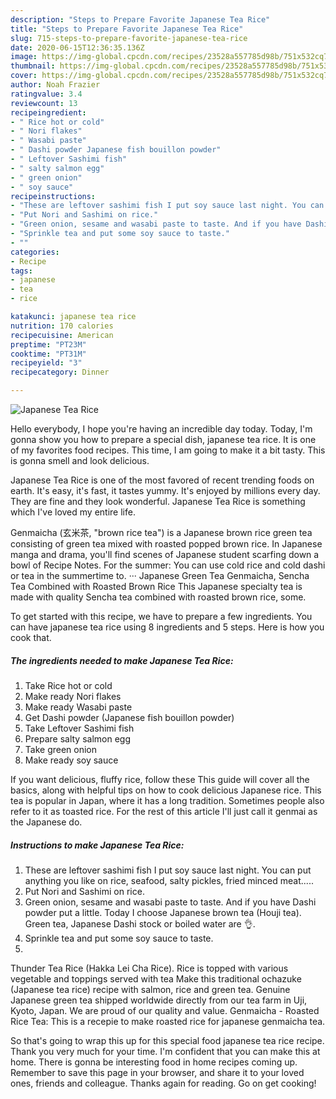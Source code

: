 ```yaml
---
description: "Steps to Prepare Favorite Japanese Tea Rice"
title: "Steps to Prepare Favorite Japanese Tea Rice"
slug: 715-steps-to-prepare-favorite-japanese-tea-rice
date: 2020-06-15T12:36:35.136Z
image: https://img-global.cpcdn.com/recipes/23528a557785d98b/751x532cq70/japanese-tea-rice-recipe-main-photo.jpg
thumbnail: https://img-global.cpcdn.com/recipes/23528a557785d98b/751x532cq70/japanese-tea-rice-recipe-main-photo.jpg
cover: https://img-global.cpcdn.com/recipes/23528a557785d98b/751x532cq70/japanese-tea-rice-recipe-main-photo.jpg
author: Noah Frazier
ratingvalue: 3.4
reviewcount: 13
recipeingredient:
- " Rice hot or cold"
- " Nori flakes"
- " Wasabi paste"
- " Dashi powder Japanese fish bouillon powder"
- " Leftover Sashimi fish"
- " salty salmon egg"
- " green onion"
- " soy sauce"
recipeinstructions:
- "These are leftover sashimi fish I put soy sauce last night. You can put anything you like on rice, seafood, salty pickles, fried minced meat....."
- "Put Nori and Sashimi on rice."
- "Green onion, sesame and wasabi paste to taste. And if you have Dashi powder put a little. Today I choose Japanese brown tea (Houji tea). Green tea, Japanese Dashi stock or boiled water are 👌."
- "Sprinkle tea and put some soy sauce to taste."
- ""
categories:
- Recipe
tags:
- japanese
- tea
- rice

katakunci: japanese tea rice 
nutrition: 170 calories
recipecuisine: American
preptime: "PT23M"
cooktime: "PT31M"
recipeyield: "3"
recipecategory: Dinner

---
```



![Japanese Tea Rice](https://img-global.cpcdn.com/recipes/23528a557785d98b/751x532cq70/japanese-tea-rice-recipe-main-photo.jpg)

Hello everybody, I hope you're having an incredible day today. Today, I'm gonna show you how to prepare a special dish, japanese tea rice. It is one of my favorites food recipes. This time, I am going to make it a bit tasty. This is gonna smell and look delicious.

Japanese Tea Rice is one of the most favored of recent trending foods on earth. It's easy, it's fast, it tastes yummy. It's enjoyed by millions every day. They are fine and they look wonderful. Japanese Tea Rice is something which I've loved my entire life.

Genmaicha (玄米茶, &#34;brown rice tea&#34;) is a Japanese brown rice green tea consisting of green tea mixed with roasted popped brown rice. In Japanese manga and drama, you&#39;ll find scenes of Japanese student scarfing down a bowl of Recipe Notes. For the summer: You can use cold rice and cold dashi or tea in the summertime to. ··· Japanese Green Tea Genmaicha, Sencha Tea Combined with Roasted Brown Rice This Japanese specialty tea is made with quality Sencha tea combined with roasted brown rice, some.


To get started with this recipe, we have to prepare a few ingredients. You can have japanese tea rice using 8 ingredients and 5 steps. Here is how you cook that.

<!--inarticleads1-->

##### The ingredients needed to make Japanese Tea Rice:

1. Take  Rice hot or cold
1. Make ready  Nori flakes
1. Make ready  Wasabi paste
1. Get  Dashi powder (Japanese fish bouillon powder)
1. Take  Leftover Sashimi fish
1. Prepare  salty salmon egg
1. Take  green onion
1. Make ready  soy sauce


If you want delicious, fluffy rice, follow these This guide will cover all the basics, along with helpful tips on how to cook delicious Japanese rice. This tea is popular in Japan, where it has a long tradition. Sometimes people also refer to it as toasted rice. For the rest of this article I&#39;ll just call it genmai as the Japanese do. 

<!--inarticleads2-->

##### Instructions to make Japanese Tea Rice:

1. These are leftover sashimi fish I put soy sauce last night. You can put anything you like on rice, seafood, salty pickles, fried minced meat.....
1. Put Nori and Sashimi on rice.
1. Green onion, sesame and wasabi paste to taste. And if you have Dashi powder put a little. Today I choose Japanese brown tea (Houji tea). Green tea, Japanese Dashi stock or boiled water are 👌.
1. Sprinkle tea and put some soy sauce to taste.
1. 


Thunder Tea Rice (Hakka Lei Cha Rice). Rice is topped with various vegetable and toppings served with tea Make this traditional ochazuke (Japanese tea rice) recipe with salmon, rice and green tea. Genuine Japanese green tea shipped worldwide directly from our tea farm in Uji, Kyoto, Japan. We are proud of our quality and value. Genmaicha - Roasted Rice Tea: This is a recepie to make roasted rice for japanese genmaicha tea. 

So that's going to wrap this up for this special food japanese tea rice recipe. Thank you very much for your time. I'm confident that you can make this at home. There is gonna be interesting food in home recipes coming up. Remember to save this page in your browser, and share it to your loved ones, friends and colleague. Thanks again for reading. Go on get cooking!

